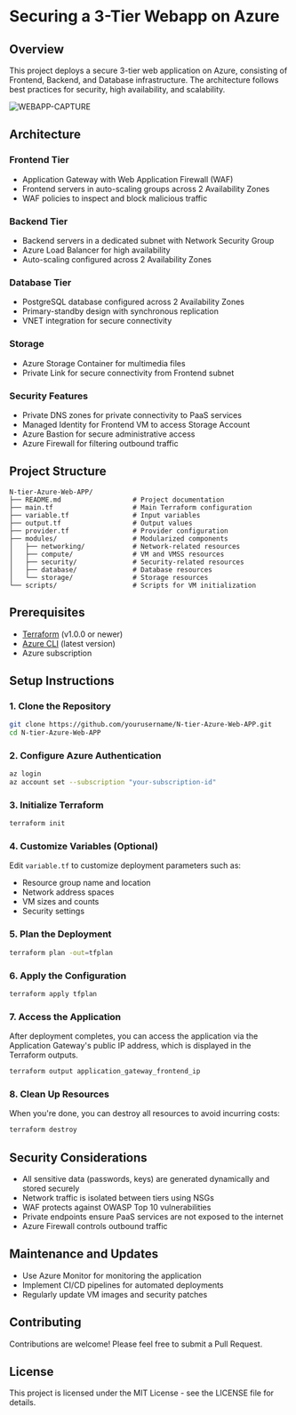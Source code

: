 # Securing a 3-Tier Webapp on Azure

## Overview

This project deploys a secure 3-tier web application on Azure, consisting of Frontend, Backend, and Database infrastructure. The architecture follows best practices for security, high availability, and scalability.

![WEBAPP-CAPTURE](https://github.com/Armandkeza/N-tier-Azure-Web-APP/assets/4728642/1da6aa3a-c8c1-47ee-9de1-0a39bdffdd6e)

## Architecture

### Frontend Tier
- Application Gateway with Web Application Firewall (WAF)
- Frontend servers in auto-scaling groups across 2 Availability Zones
- WAF policies to inspect and block malicious traffic

### Backend Tier
- Backend servers in a dedicated subnet with Network Security Group
- Azure Load Balancer for high availability
- Auto-scaling configured across 2 Availability Zones

### Database Tier
- PostgreSQL database configured across 2 Availability Zones
- Primary-standby design with synchronous replication
- VNET integration for secure connectivity

### Storage
- Azure Storage Container for multimedia files
- Private Link for secure connectivity from Frontend subnet

### Security Features
- Private DNS zones for private connectivity to PaaS services
- Managed Identity for Frontend VM to access Storage Account
- Azure Bastion for secure administrative access
- Azure Firewall for filtering outbound traffic

## Project Structure

```
N-tier-Azure-Web-APP/
├── README.md                  # Project documentation
├── main.tf                    # Main Terraform configuration
├── variable.tf                # Input variables
├── output.tf                  # Output values
├── provider.tf                # Provider configuration
├── modules/                   # Modularized components
│   ├── networking/            # Network-related resources
│   ├── compute/               # VM and VMSS resources
│   ├── security/              # Security-related resources
│   ├── database/              # Database resources
│   └── storage/               # Storage resources
└── scripts/                   # Scripts for VM initialization
```

## Prerequisites

- [Terraform](https://www.terraform.io/downloads.html) (v1.0.0 or newer)
- [Azure CLI](https://docs.microsoft.com/en-us/cli/azure/install-azure-cli) (latest version)
- Azure subscription

## Setup Instructions

### 1. Clone the Repository

```bash
git clone https://github.com/yourusername/N-tier-Azure-Web-APP.git
cd N-tier-Azure-Web-APP
```

### 2. Configure Azure Authentication

```bash
az login
az account set --subscription "your-subscription-id"
```

### 3. Initialize Terraform

```bash
terraform init
```

### 4. Customize Variables (Optional)

Edit `variable.tf` to customize deployment parameters such as:
- Resource group name and location
- Network address spaces
- VM sizes and counts
- Security settings

### 5. Plan the Deployment

```bash
terraform plan -out=tfplan
```

### 6. Apply the Configuration

```bash
terraform apply tfplan
```

### 7. Access the Application

After deployment completes, you can access the application via the Application Gateway's public IP address, which is displayed in the Terraform outputs.

```bash
terraform output application_gateway_frontend_ip
```

### 8. Clean Up Resources

When you're done, you can destroy all resources to avoid incurring costs:

```bash
terraform destroy
```

## Security Considerations

- All sensitive data (passwords, keys) are generated dynamically and stored securely
- Network traffic is isolated between tiers using NSGs
- WAF protects against OWASP Top 10 vulnerabilities
- Private endpoints ensure PaaS services are not exposed to the internet
- Azure Firewall controls outbound traffic

## Maintenance and Updates

- Use Azure Monitor for monitoring the application
- Implement CI/CD pipelines for automated deployments
- Regularly update VM images and security patches

## Contributing

Contributions are welcome! Please feel free to submit a Pull Request.

## License

This project is licensed under the MIT License - see the LICENSE file for details.
